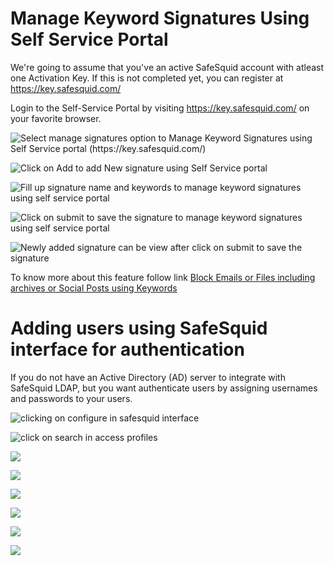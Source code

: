 

# Manage Keyword Signatures Using Self Service Portal

We're going to assume that you've an active SafeSquid account with atleast one Activation Key. If this is not completed yet, you can register at https://key.safesquid.com/

Login to the Self-Service Portal by visiting https://key.safesquid.com/ on your favorite browser.

![Select manage signatures option to Manage Keyword Signatures using Self Service portal (https://key.safesquid.com/)](/img/How_To/Manage_Keyword_Signatures_using_Self_Service_portal/image1.webp)

![Click on Add to add New signature using Self Service portal ](/img/How_To/Manage_Keyword_Signatures_using_Self_Service_portal/image2.webp)

![Fill up signature name and keywords to manage keyword signatures using self service portal](/img/How_To/Manage_Keyword_Signatures_using_Self_Service_portal/image3.webp)

![Click on submit to save the signature to manage keyword signatures using self service portal](/img/How_To/Manage_Keyword_Signatures_using_Self_Service_portal/image4.webp)

![Newly added signature can be view after click on submit to save the signature](/img/How_To/Manage_Keyword_Signatures_using_Self_Service_portal/image5.webp)

To know more about this feature follow link [Block Emails or Files including archives or Social Posts using Keywords](https://help.safesquid.com/portal/en/kb/articles/block-emails-or-files-including-archives-or-social-posts-using-keywords)


# Adding users using SafeSquid interface for authentication

If you do not have an Active Directory (AD) server to integrate with SafeSquid LDAP, but you want authenticate users by assigning usernames and passwords to your users.

![clicking on configure in safesquid interface](/img/How_To/Adding_users_using_SafeSquid_interface_for_authentication/image1.webp)

![click on search in access profiles](/img/How_To/Adding_users_using_SafeSquid_interface_for_authentication/image2.webp)

![](/img/How_To/Adding_users_using_SafeSquid_interface_for_authentication/image4.webp)

![](/img/How_To/Adding_users_using_SafeSquid_interface_for_authentication/image6.webp)

![](/img/How_To/Adding_users_using_SafeSquid_interface_for_authentication/image8.webp)

![](/img/How_To/Adding_users_using_SafeSquid_interface_for_authentication/image10.webp)

![](/img/How_To/Adding_users_using_SafeSquid_interface_for_authentication/image12.webp)

![](/img/How_To/Adding_users_using_SafeSquid_interface_for_authentication/image14.webp)

